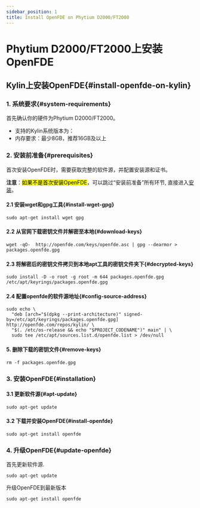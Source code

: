 ```yaml
---
sidebar_position: 1
title: Install OpenFDE on Phytium D2000/FT2000
---
```


# Phytium D2000/FT2000上安装OpenFDE

## Kylin上安装OpenFDE{#install-openfde-on-kylin}

### 1. 系统要求{#system-requirements}

首先确认你的硬件为Phytium D2000/FT2000。

- 支持的Kylin系统版本为：
- 内存要求：最少8GB，推荐16GB及以上

### 2. 安装前准备{#prerequisites}

首次安装OpenFDE时，需要获取完整的软件源，并配置安装源和证书。

 **注意**：<mark>如果不是首次安装OpenFDE</mark>，可以跳过“安装前准备”所有环节, 直接进入[安装](#installation)。

#### 2.1 安装wget和gpg工具{#install-wget-gpg}

```
sudo apt-get install wget gpg
```

#### 2.2 从官网下载密钥文件并解密至本地{#download-keys}

```
wget -qO-  http://openfde.com/keys/openfde.asc | gpg --dearmor > packages.openfde.gpg
```

#### 2.3 将解密后的密钥文件拷贝到本地apt工具的密钥文件夹下{#decrypted-keys}

```
sudo install -D -o root -g root -m 644 packages.openfde.gpg /etc/apt/keyrings/packages.openfde.gpg
```

#### 2.4 配置openfde的软件源地址{#config-source-address}
 
```
sudo echo \
  "deb [arch="$(dpkg --print-architecture)" signed-by=/etc/apt/keyrings/packages.openfde.gpg] http://openfde.com/repos/kylin/ \
  "$(. /etc/os-release && echo "$PROJECT_CODENAME")" main" | \
  sudo tee /etc/apt/sources.list.d/openfde.list > /dev/null
```

#### 5. 删除下载的密钥文件{#remove-keys}

```
rm -f packages.openfde.gpg
```

### 3. 安装OpenFDE{#installation}

#### 3.1 更新软件源{#apt-update}

```
sudo apt-get update
```

#### 3.2 下载并安装OpenFDE{#install-openfde}

```
sudo apt-get install openfde 
```

### 4. 升级OpenFDE{#update-openfde}

首先更新软件源.

```
sudo apt-get update
```

升级OpenFDE到最新版本

```
sudo apt-get install openfde
```
